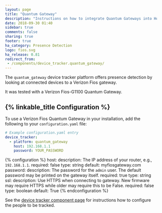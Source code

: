 ```yaml
---
layout: page
title: "Quantum Gateway"
description: "Instructions on how to integrate Quantum Gateways into Home Assistant."
date: 2018-09-30 01:40
sidebar: true
comments: false
sharing: true
footer: true
ha_category: Presence Detection
logo: fios.svg
ha_release: 0.81
redirect_from:
 - /components/device_tracker.quantum_gateway/
---
```


The `quantum_gateway` device tracker platform offers presence detection by looking at connected devices to a Verizon Fios gateway.

It was tested with a Verizon Fios-G1100 Quantum Gateway.

## {% linkable_title Configuration %}

To use a Verizon Fios Quantum Gateway in your installation, add the following to your `configuration.yaml` file:

```yaml
# Example configuration.yaml entry
device_tracker:
  - platform: quantum_gateway
    host: 192.168.1.1
    password: YOUR_PASSWORD
```

{% configuration %}
host:
  description: The IP address of your router, e.g., `192.168.1.1`.
  required: false
  type: string
  default: myfiosgateway.com
password:
  description: The password for the `admin` user. The default password may be printed on the gateway itself.
  required: true
  type: string
ssl:
  description: Use HTTPS when connecting to gateway. New firmware may require HTTPS while older may require this to be False.
  required: false
  type: boolean
  default: True
{% endconfiguration %}

See the [device tracker component page](/components/device_tracker/) for instructions how to configure the people to be tracked.
